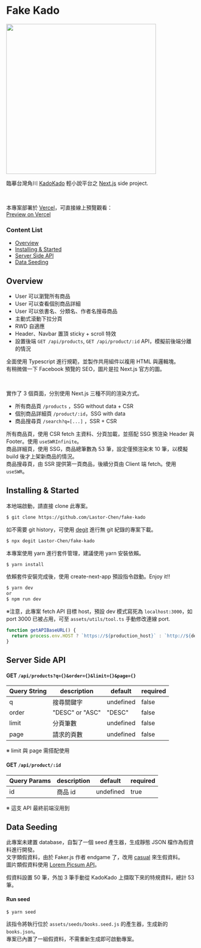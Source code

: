 # Fake Kado

<img src="https://i.imgur.com/zyUivvW.png" width="400">

臨摹台灣角川 [KadoKado](https://www.kadokado.com.tw/) 輕小說平台之 [Next.js](https://nextjs.org/) side project.

<br/>

本專案部署於 [Vercel](https://vercel.com/)，可直接線上預覽觀看：<br/>
[Preview on Vercel](https://fake-kado.vercel.app/)

### Content List
- [Overview](#overview)
- [Installing & Started](#installing--started)
- [Server Side API](#server-side-api)
- [Data Seeding](#data-seeding)

## Overview
- User 可以瀏覽所有商品
- User 可以查看個別商品詳細
- User 可以依書名、分類名、作者名搜尋商品
- 主動式滾動下拉分頁
- RWD 自適應
- Header、Navbar 置頂 sticky + scroll 特效
- 設置後端 `GET /api/products`, `GET /api/product/:id` API，模擬前後端分離的情況

全面使用 Typescript 進行規範，並製作共用組件以複用 HTML 與邏輯塊。<br/>
有稍微做一下 Facebook 預覽的 SEO，圖片是拉 Next.js 官方的圖。<br/>

<br/>

實作了 3 個頁面，分別使用 Next.js 三種不同的渲染方式。
- 所有商品頁 `/products` ，SSG without data + CSR
- 個別商品詳細頁 `/product/:id`，SSG with data
- 商品搜尋頁 `/search?q=[...]` ，SSR + CSR

所有商品頁，使用 CSR fetch 主資料、分頁加載，並搭配 SSG 預渲染 Header 與 Footer。使用 `useSWRInfinite`。<br/>
商品詳細頁，使用 SSG，商品總筆數為 53 筆，設定僅預渲染末 10 筆，以模擬 build 後才上架新商品的情況。<br/>
商品搜尋頁，由 SSR 提供第一頁商品，後續分頁由 Client 端 fetch。使用 `useSWR`。<br/>

## Installing & Started

本地端啟動，請直接 clone 此專案。
```bash
$ git clone https://github.com/Lastor-Chen/fake-kado
```

如不需要 git history，可使用 [degit](https://github.com/Rich-Harris/degit) 進行無 git 紀錄的專案下載。
```bash
$ npx degit Lastor-Chen/fake-kado
```

本專案使用 yarn 進行套件管理，建議使用 yarn 安裝依賴。
```bash
$ yarn install
```

依賴套件安裝完成後，使用 create-next-app 預設指令啟動。Enjoy it!!
```bash
$ yarn dev
or
$ npm run dev
```

※注意，此專案 fetch API 目標 host，預設 dev 模式寫死為 `localhost:3000`，如 port 3000 已被占用，可至 `assets/utils/tool.ts` 手動修改連線 port.
```ts
function getAPIBaseURL() {
  return process.env.HOST ? `https://${production_host}` : `http://${development_host}:3000`
}
```

## Server Side API

#### GET `/api/products?q={}&order={}&limit={}&page={}`

| Query String | description | default | required |
| -------- | -------- | -------- | -------- |
| q | 搜尋關鍵字 | undefined | false |
| order | "DESC" or "ASC" | "DESC" | false |
| limit | 分頁筆數 | undefined | false |
| page | 請求的頁數 | undefined | false |

※ limit 與 page 需搭配使用

#### GET `/api/product/:id`

| Query Params | description | default | required |
| -------- | -------- | -------- | -------- |
| id | 商品 id | undefined | true |

※ 這支 API 最終前端沒用到

## Data Seeding

此專案未建置 database，自製了一個 seed 產生器，生成靜態 JSON 檔作為假資料進行開發。<br/>
文字類假資料，由於 Faker.js 作者 endgame 了，改用 [casual](https://github.com/boo1ean/casual) 來生假資料。<br/>
圖片類假資料使用 [Lorem Picsum API](https://picsum.photos)。<br/>

假資料設置 50 筆，外加 3 筆手動從 KadoKado 上擷取下來的特規資料，總計 53 筆。<br/>

#### Run seed
```
$ yarn seed
```

該指令將執行位於 `assets/seeds/books.seed.js` 的產生器，生成新的 `books.json`。<br/>
專案已內置了一組假資料，不需重新生成即可啟動專案。
